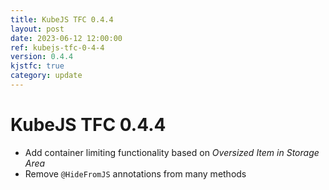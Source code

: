 ```yaml
---
title: KubeJS TFC 0.4.4
layout: post
date: 2023-06-12 12:00:00
ref: kubejs-tfc-0-4-4
version: 0.4.4
kjstfc: true
category: update
---
```


# KubeJS TFC 0.4.4

- Add container limiting functionality based on *Oversized Item in Storage Area*
- Remove `@HideFromJS` annotations from many methods
